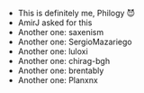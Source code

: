 - This is definitely me, Philogy 😈
- AmirJ asked for this
- Another one: saxenism
- Another one: SergioMazariego
- Another one: luloxi
- Another one: chirag-bgh
- Another one: brentably
- Another one: Planxnx
